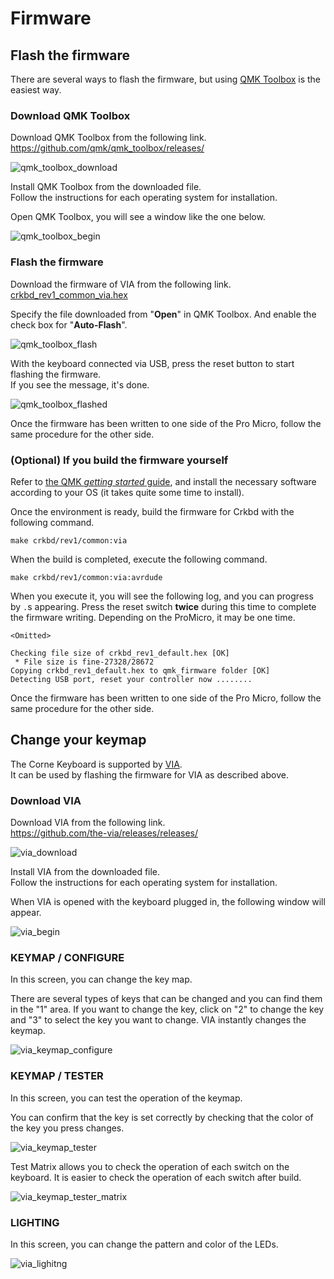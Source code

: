 # Firmware

## Flash the firmware

There are several ways to flash the firmware,
but using [QMK Toolbox](https://github.com/qmk/qmk_toolbox) is the easiest way.

### Download QMK Toolbox

Download QMK Toolbox from the following link.\
<https://github.com/qmk/qmk_toolbox/releases/>

![qmk_toolbox_download](assets/qmk_toolbox_download.jpg)

Install QMK Toolbox from the downloaded file. \
Follow the instructions for each operating system for installation.

Open QMK Toolbox, you will see a window like the one below.

![qmk_toolbox_begin](assets/qmk_toolbox_begin.jpg)

### Flash the firmware

Download the firmware of VIA from the following link.\
[crkbd_rev1_common_via.hex](https://github.com/foostan/qmk_firmware-hex/blob/main/.build/crkbd_rev1_via.hex)

Specify the file downloaded from "**Open**" in QMK Toolbox.
And enable the check box for "**Auto-Flash**".

![qmk_toolbox_flash](assets/qmk_toolbox_flash.jpg)

With the keyboard connected via USB,
press the reset button to start flashing the firmware. \
If you see the message, it's done.

![qmk_toolbox_flashed](assets/qmk_toolbox_flashed.jpg)

Once the firmware has been written to one side of the Pro Micro,
follow the same procedure for the other side.

### (Optional) If you build the firmware yourself

Refer to [the QMK _getting started_ guide](https://docs.qmk.fm/#/newbs_getting_started),
and install the necessary software according to your OS
(it takes quite some time to install).

Once the environment is ready,
build the firmware for Crkbd with the following command.

```
make crkbd/rev1/common:via
```

When the build is completed,
execute the following command.

```
make crkbd/rev1/common:via:avrdude
```

When you execute it,
you will see the following log,
and you can progress by `.`s appearing.
Press the reset switch **twice** during this time to complete the firmware writing.
Depending on the ProMicro, it may be one time.

```
<Omitted>

Checking file size of crkbd_rev1_default.hex [OK]
 * File size is fine-27328/28672
Copying crkbd_rev1_default.hex to qmk_firmware folder [OK]
Detecting USB port, reset your controller now ........
```

Once the firmware has been written to one side of the Pro Micro,
follow the same procedure for the other side.

## Change your keymap

The Corne Keyboard is supported by [VIA](https://caniusevia.com/). \
It can be used by flashing the firmware for VIA as described above.

### Download VIA

Download VIA from the following link.\
<https://github.com/the-via/releases/releases/>

![via_download](assets/via_download.jpg)

Install VIA from the downloaded file. \
Follow the instructions for each operating system for installation.

When VIA is opened with the keyboard plugged in, the following window will appear.

![via_begin](assets/via_begin.jpg)

### KEYMAP / CONFIGURE

In this screen, you can change the key map.

There are several types of keys that can be changed
and you can find them in the "1" area.
If you want to change the key,
click on "2" to change the key and "3" to select the key you want to change.
VIA instantly changes the keymap.

![via_keymap_configure](assets/via_keymap_configure.jpg)

### KEYMAP / TESTER

In this screen, you can test the operation of the keymap.

You can confirm that the key is set correctly
by checking that the color of the key you press changes.

![via_keymap_tester](assets/via_keymap_tester.jpg)

Test Matrix allows you to check the operation of each switch on the keyboard.
It is easier to check the operation of each switch after build.

![via_keymap_tester_matrix](assets/via_keymap_tester_matrix.jpg)

### LIGHTING

In this screen, you can change the pattern and color of the LEDs.

![via_lighitng](assets/via_lighting.jpg)

